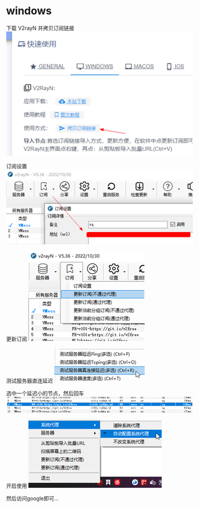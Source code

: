 # windows

下载 V2rayN 并拷贝订阅链接
![img.png](images/v2free-01.png)

订阅设置
![img.png](images/v2free-02.png)

更新订阅
![img.png](images/v2free-03.png)

测试服务器直连延迟
![img.png](images/v2free-04.png)

选中一个延迟小的节点，然后回车
![img.png](images/v2free-05.png)

开启使用
![img.png](images/v2free-06.png)

然后访问google即可...
